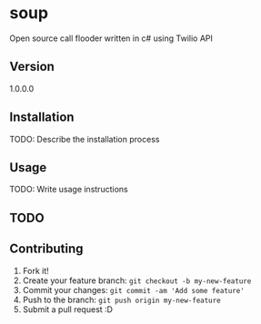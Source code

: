 # soup
Open source call flooder written in c# using Twilio API

## Version 
1.0.0.0

## Installation

TODO: Describe the installation process

## Usage

TODO: Write usage instructions 

## TODO 

## Contributing

1. Fork it!
2. Create your feature branch: `git checkout -b my-new-feature`
3. Commit your changes: `git commit -am 'Add some feature'`
4. Push to the branch: `git push origin my-new-feature`
5. Submit a pull request :D


